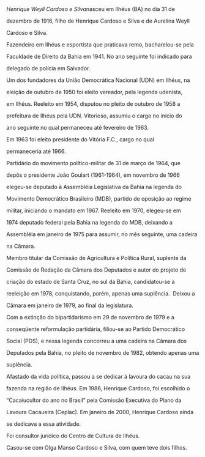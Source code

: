 

 



*Henrique Weyll Cardoso e Silva*nasceu em Ilhéus (BA) no dia 31 de

dezembro de 1916, filho de Henrique Cardoso e Silva e de Aureli­na Weyll

Cardoso e Silva.



Fazendeiro em Ilhéus e esportista que praticava remo, bacharelou-se pela

Faculdade de Direito da Bahia em 1941. No ano seguinte foi indicado para

delegado de polícia em Salvador.



Um dos fundadores da União Democrática Nacional (UDN) em Ilhéus, na

eleição de outubro de 1950 foi eleito vereador, pela legenda udenista,

em Ilhéus. Reeleito em 1954, disputou no pleito de outubro de 1958 a

prefeitura de Ilhéus pela UDN. Vitorioso, assumiu o cargo no início do

ano seguinte no qual permaneceu até fevereiro de 1963.



Em 1963 foi eleito presidente do Vitória F.C., cargo no qual

permaneceria até 1966.



Partidário do movimento político-militar de 31 de março de 1964, que

depôs o presidente João Goulart (1961-1964), em novembro de 1966

elegeu-se deputa­do à Assembléia Legislativa da Bahia na legenda do

Movimento Democrático Brasileiro (MDB), partido de oposição ao regime

militar, iniciando o mandato em 1967. Reelei­to em 1970, elegeu-se em

1974 deputado fede­ral pela Bahia na legenda do MDB, deixando a

Assembléia em janeiro de 1975 para assumir, no mês seguinte, uma cadeira

na Câmara.



Membro titular da Comissão de Agricultura e Po­lítica Rural, suplente da

Comissão de Reda­ção da Câmara dos Deputados e autor do projeto de

criação do estado de Santa Cruz, no sul da Bahia, candidatou-se à

reeleição em 1978, conquistando, porém, apenas uma suplência.  Deixou a

Câmara em janeiro de 1979, ao final da legislatura.



Com a extinção do bipartidarismo em 29 de novembro de 1979 e a

conseqüente refor­mulação partidária, filiou-se ao Partido Demo­crático

Social (PDS), e nessa legenda concor­reu a uma cadeira na Câmara dos

Deputados pela Bahia, no pleito de novembro de 1982, obtendo apenas uma

suplência.



Afastado da vida política, passou a se dedicar à lavoura do cacau na sua

fazenda na região de Ilhéus. Em 1986, Henrique Cardoso, foi escolhido o

“Cacaiucultor do ano no Brasil” pela Comissão Executiva do Plano da

Lavoura Cacaueira (Ceplac). Em janeiro de 2000, Henrique Cardoso ainda

se dedicava a essa atividade.



Foi consultor jurídico do Centro de Cultura de Ilhéus.



Casou-se com Olga Manso Cardoso e Silva, com quem teve dois filhos.



 



